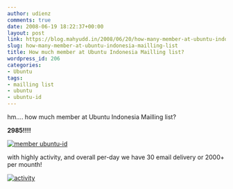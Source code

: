 ```yaml
---
author: udienz
comments: true
date: 2008-06-19 18:22:37+00:00
layout: post
link: https://blog.mahyudd.in/2008/06/20/how-many-member-at-ubuntu-indonesia-mailling-list.html
slug: how-many-member-at-ubuntu-indonesia-mailling-list
title: How much member at Ubuntu Indonesia Mailling list?
wordpress_id: 206
categories:
- Ubuntu
tags:
- mailling list
- ubuntu
- ubuntu-id
---
```


hm.... how much member at Ubuntu Indonesia Mailling list?

**2985!!!!**

[![member ubuntu-id](http://farm4.static.flickr.com/3199/2593470472_f8fb734488.jpg)](http://www.flickr.com/photos/udienz/2593470472/)

with highly activity, and overall per-day we have 30 email delivery or 2000+ per mounth!

[![activity](http://farm4.static.flickr.com/3096/2593499712_a2aac9c732_o.jpg)](http://www.flickr.com/photos/udienz/2593499712/)
